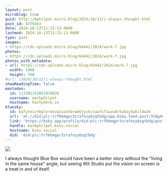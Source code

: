 ```yaml
---
layout: post
microblog: true
guid: http://mphilpot.micro.blog/2024/10/13/i-always-thought.html
post_id: 4379163
date: 2024-10-13T11:23:13-0800
lastmod: 2024-10-13T11:23:13-0800
type: post
images:
- https://cdn.uploads.micro.blog/64442/2024/work-7.jpg
photos:
- https://cdn.uploads.micro.blog/64442/2024/work-7.jpg
photos_with_metadata:
- url: https://cdn.uploads.micro.blog/64442/2024/work-7.jpg
  width: 1400
  height: 700
#url: /2024/10/13/i-always-thought.html
showReadingTime: false
mastodon:
  id: 113301743057870039
  username: markphilpot
  hostname: hachyderm.io
bluesky:
  id: bafyreicn6gler4nvw2u2o5brwb6jyvkcsuwfufiwzw4rka6oy5wkil4w34
  url: 'at://did:plc:trf6kmgpr3zrafozy6zgtbdg/app.bsky.feed.post/3l6g4nlq3hn2i'
  link: 'https://bsky.app/profile/did:plc:trf6kmgpr3zrafozy6zgtbdg/post/3l6g4nlq3hn2i'
  handle: markphilpot.bsky.social
  hostname: bsky.social
  did: 'did:plc:trf6kmgpr3zrafozy6zgtbdg'
---
```

![](https://micro.markphilpot.com/uploads/2024/work-7.jpg)

I always thought Blue Box would have been a better story without the "living in the same house" angle, but seeing Wit Studio put the vision on screen is a treat in and of itself.

